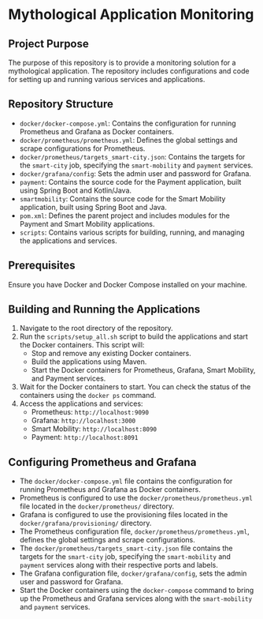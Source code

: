 # Mythological Application Monitoring

## Project Purpose

The purpose of this repository is to provide a monitoring solution for a mythological application. The repository includes configurations and code for setting up and running various services and applications.

## Repository Structure

- `docker/docker-compose.yml`: Contains the configuration for running Prometheus and Grafana as Docker containers.
- `docker/prometheus/prometheus.yml`: Defines the global settings and scrape configurations for Prometheus.
- `docker/prometheus/targets_smart-city.json`: Contains the targets for the `smart-city` job, specifying the `smart-mobility` and `payment` services.
- `docker/grafana/config`: Sets the admin user and password for Grafana.
- `payment`: Contains the source code for the Payment application, built using Spring Boot and Kotlin/Java.
- `smartmobility`: Contains the source code for the Smart Mobility application, built using Spring Boot and Java.
- `pom.xml`: Defines the parent project and includes modules for the Payment and Smart Mobility applications.
- `scripts`: Contains various scripts for building, running, and managing the applications and services.

## Prerequisites

Ensure you have Docker and Docker Compose installed on your machine.

## Building and Running the Applications

1. Navigate to the root directory of the repository.
2. Run the `scripts/setup_all.sh` script to build the applications and start the Docker containers. This script will:
   - Stop and remove any existing Docker containers.
   - Build the applications using Maven.
   - Start the Docker containers for Prometheus, Grafana, Smart Mobility, and Payment services.
3. Wait for the Docker containers to start. You can check the status of the containers using the `docker ps` command.
4. Access the applications and services:
   - Prometheus: `http://localhost:9090`
   - Grafana: `http://localhost:3000`
   - Smart Mobility: `http://localhost:8090`
   - Payment: `http://localhost:8091`

## Configuring Prometheus and Grafana

- The `docker/docker-compose.yml` file contains the configuration for running Prometheus and Grafana as Docker containers.
- Prometheus is configured to use the `docker/prometheus/prometheus.yml` file located in the `docker/prometheus/` directory.
- Grafana is configured to use the provisioning files located in the `docker/grafana/provisioning/` directory.
- The Prometheus configuration file, `docker/prometheus/prometheus.yml`, defines the global settings and scrape configurations.
- The `docker/prometheus/targets_smart-city.json` file contains the targets for the `smart-city` job, specifying the `smart-mobility` and `payment` services along with their respective ports and labels.
- The Grafana configuration file, `docker/grafana/config`, sets the admin user and password for Grafana.
- Start the Docker containers using the `docker-compose` command to bring up the Prometheus and Grafana services along with the `smart-mobility` and `payment` services.
